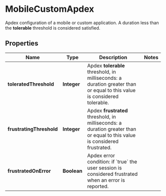 

# MobileCustomApdex

Apdex configuration of a mobile or custom application.   A duration less than the **tolerable** threshold is considered satisfied.

## Properties

| Name | Type | Description | Notes |
|------------ | ------------- | ------------- | -------------|
|**toleratedThreshold** | **Integer** | Apdex **tolerable** threshold, in milliseconds: a duration greater than or equal to this value is considered tolerable. |  |
|**frustratingThreshold** | **Integer** | Apdex **frustrated** threshold, in milliseconds: a duration greater than or equal to this value is considered frustrated. |  |
|**frustratedOnError** | **Boolean** | Apdex error condition: if &#x60;true&#x60; the user session is considered frustrated when an error is reported. |  |



